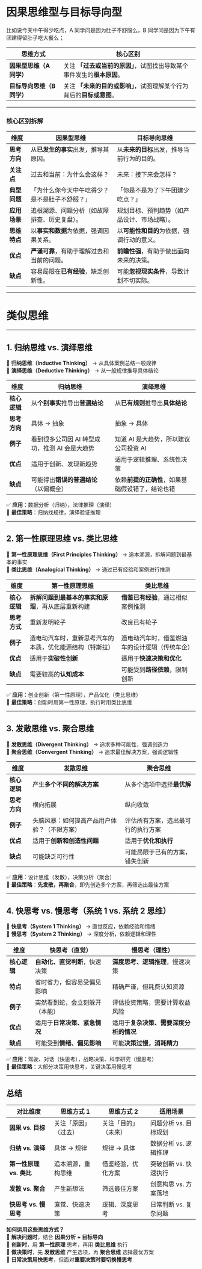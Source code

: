 # 因果思维型与目标导向型
比如说今天中午得少吃点，A 同学问是因为肚子不舒服么，B 同学问是因为下午有团建得留肚子吃大餐么；

| **思维方式** | **核心区别** |
|---|---|
| **因果型思维（A 同学）** | 关注 **「过去或当前的原因」**，试图找出导致某个事件发生的**根本原因**。 |
| **目标导向思维（B 同学）** | 关注 **「未来的目的或影响」**，试图理解某个行为背后的**目标或意图**。 |

---

### **核心区别拆解**
| 维度 | 因果型思维 | 目标导向思维 |
|---|---|---|
| **思考方向** | 从**已发生的事实**出发，推导其原因。 | 从**未来的目标**出发，推导当前行为的目的。 |
| **关注点** | 过去和当前：为什么会这样？ | 未来：接下来会怎样？ |
| **典型问题** | 「为什么你今天中午吃得少？是不是肚子不舒服？」 | 「你是不是为了下午团建少吃点？」 |
| **应用场景** | 追根溯源、问题分析（如故障排查、历史复盘）。 | 规划目标、预判趋势（如产品设计、市场战略）。 |
| **思维特点** | 以**事实和数据**为依据，强调因果关系。 | 以**可能性和目的**为依据，强调行动的意义。 |
| **优点** | **严谨可靠**，有助于理解过去和当前的问题。 | **前瞻性强**，有助于做出面向未来的决策。 |
| **缺点** | 容易局限在**已有经验**，缺乏创新性。 | 可能**忽视现实条件**，导致计划不切实际。 |

---

# 类似思维  

---

## **1. 归纳思维 vs. 演绎思维**
🔹 **归纳思维（Inductive Thinking）** → 从具体案例总结一般规律  
🔹 **演绎思维（Deductive Thinking）** → 从一般规律推导具体结论  

| 维度 | **归纳思维** | **演绎思维** |
|---|---|---|
| **核心逻辑** | 从**个别事实**推导出**普遍结论** | 从**已有规则**推导出**具体结论** |
| **思考方向** | 具体 → 抽象 | 抽象 → 具体 |
| **例子** | 看到很多公司因 AI 转型成功，推测 AI 会是大趋势 | 知道 AI 是大趋势，所以建议公司投资 AI |
| **优点** | 适用于创新、发现新趋势 | 适用于逻辑推理、系统性决策 |
| **缺点** | 可能得出**错误的普遍结论**（以偏概全） | 依赖**前提的正确性**，如果基础假设错了，结论也错 |

✅ **应用**：数据分析（归纳），法律推理（演绎）  
🎯 **最佳策略**：归纳找规律，演绎验证推理  

---

## **2. 第一性原理思维 vs. 类比思维**
🔹 **第一性原理思维（First Principles Thinking）** → 追本溯源，拆解问题到最基本的事实  
🔹 **类比思维（Analogical Thinking）** → 通过已有经验和案例进行推测  

| 维度 | **第一性原理思维** | **类比思维** |
|---|---|---|
| **核心逻辑** | **拆解问题到最基本的事实和原理**，再从底层重新构建 | **借鉴已有经验**，通过相似案例推测 |
| **思考方式** | 重新发明轮子 | 改良已有轮子 |
| **例子** | 造电动汽车时，重新思考汽车的本质，优化能源结构（特斯拉） | 造电动汽车时，借鉴燃油车的设计逻辑（传统车企） |
| **优点** | 适用于**突破性创新** | 适用于**快速决策和优化** |
| **缺点** | 需要较高的**认知成本** | 可能受到**路径依赖**，限制创新 |

✅ **应用**：创业创新（第一性原理），产品优化（类比思维）  
🎯 **最佳策略**：创新时用第一性原理，执行时用类比思维  

---

## **3. 发散思维 vs. 聚合思维**
🔹 **发散思维（Divergent Thinking）** → 追求多种可能性，强调创造力  
🔹 **聚合思维（Convergent Thinking）** → 追求最佳解决方案，强调逻辑性  

| 维度 | **发散思维** | **聚合思维** |
|---|---|---|
| **核心逻辑** | 产生**多个不同的解决方案** | 从多个选项中选择**最优解** |
| **思考方向** | 横向拓展 | 纵向收敛 |
| **例子** | 头脑风暴：如何提高产品用户体验？（不限方案） | 评估所有方案，选出最可行的执行方案 |
| **优点** | 适用于**创新和创造性问题** | 适用于**优化和执行** |
| **缺点** | 可能缺乏可行性 | 可能局限于已有的方案，错失创新 |

✅ **应用**：设计思维（发散），决策分析（聚合）  
🎯 **最佳策略**：**先发散，再聚合**，即先创造多个方案，再筛选出最佳方案  

---

## **4. 快思考 vs. 慢思考（系统 1 vs. 系统 2 思维）**
🔹 **快思考（System 1 Thinking）** → 直觉反应，依赖经验和情绪  
🔹 **慢思考（System 2 Thinking）** → 深度分析，依赖逻辑和理性  

| 维度 | **快思考（直觉）** | **慢思考（理性）** |
|---|---|---|
| **核心逻辑** | **自动化、直觉判断**，快速决策 | **深度思考、逻辑推理**，慢速决策 |
| **特点** | 省时省力，但容易受偏见影响 | 精确严谨，但耗费认知资源 |
| **例子** | 突然看到蛇，会立刻躲开（本能） | 评估投资策略，需要计算收益风险 |
| **优点** | 适用于**日常决策、紧急情况** | 适用于**复杂决策、需要深度分析的情况** |
| **缺点** | 可能受到**情绪、偏见影响** | 可能**决策过慢，消耗精力** |

✅ **应用**：驾驶、对话（快思考），战略决策、科学研究（慢思考）  
🎯 **最佳策略**：大部分决策用快思考，关键决策用慢思考  

---

## **总结**
| **对比维度** | **思维方式 1** | **思维方式 2** | **适用场景** |
|---|---|---|---|
| **因果 vs. 目标** | 关注「原因」（过去） | 关注「目的」（未来） | 问题分析 vs. 目标规划 |
| **归纳 vs. 演绎** | 具体 → 规律 | 规律 → 具体 | 数据分析 vs. 逻辑推理 |
| **第一性原理 vs. 类比** | 追本溯源，重构思维 | 借鉴经验，优化方案 | 突破创新 vs. 快速执行 |
| **发散 vs. 聚合** | 产生新想法 | 筛选最佳方案 | 创意构思 vs. 方案落地 |
| **快思考 vs. 慢思考** | 直觉、快速决策 | 逻辑、深度思考 | 日常判断 vs. 复杂问题 |

**如何运用这些思维方式？**  
🔹 **解决问题时**，结合 **因果分析 + 目标导向**  
🔹 **创新时**，用 **第一性原理** 思考，再用 **类比思维** 执行  
🔹 **做决策时**，先 **发散思维** 产生选项，再 **聚合思维** 选择最优方案  
🔹 **日常决策用快思考**，但面对**重要决策时要切换慢思考**  